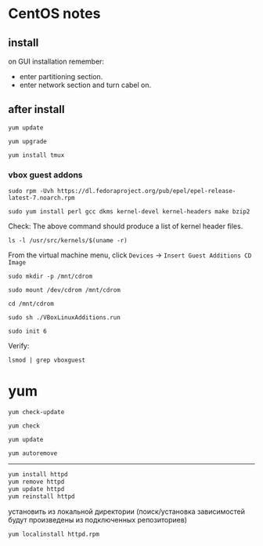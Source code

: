 # CentOS notes

## install

on GUI installation remember:
* enter partitioning section.
* enter network section and turn cabel on.

## after install

`yum update`

`yum upgrade`

`yum install tmux`

### vbox guest addons

`sudo rpm -Uvh https://dl.fedoraproject.org/pub/epel/epel-release-latest-7.noarch.rpm`

`sudo yum install perl gcc dkms kernel-devel kernel-headers make bzip2`

Check: The above command should produce a list of kernel header files.

`ls -l /usr/src/kernels/$(uname -r)`

From the virtual machine menu, click `Devices` -> `Insert Guest Additions CD Image`

`sudo mkdir -p /mnt/cdrom`

`sudo mount /dev/cdrom /mnt/cdrom`

`cd /mnt/cdrom`

`sudo sh ./VBoxLinuxAdditions.run`

`sudo init 6`

Verify:

`lsmod | grep vboxguest`

# yum

`yum check-update`

`yum check`

`yum update`

`yum autoremove`

---

```bash
yum install httpd
yum remove httpd
yum update httpd
yum reinstall httpd
```

установить из локальной директории
(поиск/установка зависимостей будут произведены из подключенных репозиториев)
```bash
yum localinstall httpd.rpm
```
